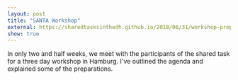 ```yaml
---
layout: post
title: "SANTA Workshop"
external: https://sharedtasksinthedh.github.io/2018/08/31/workshop-preparations/
show: true
---
```


In only two and half weeks, we meet with the participants of the shared task for a three day workshop in Hamburg. I've outlined the agenda and explained some of the preparations.